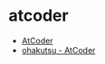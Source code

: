 # atcoder

- [AtCoder](https://atcoder.jp/)
- [ohakutsu - AtCoder](https://atcoder.jp/users/ohakutsu)

